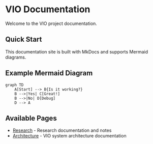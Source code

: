 # VIO Documentation

Welcome to the VIO project documentation.

## Quick Start

This documentation site is built with MkDocs and supports Mermaid diagrams.

## Example Mermaid Diagram

```mermaid
graph TD
    A[Start] --> B{Is it working?}
    B -->|Yes| C[Great!]
    B -->|No| D[Debug]
    D --> A
```

## Available Pages

- [Research](research.md) - Research documentation and notes
- [Architecture](vio-architecture-doc.md) - VIO system architecture documentation